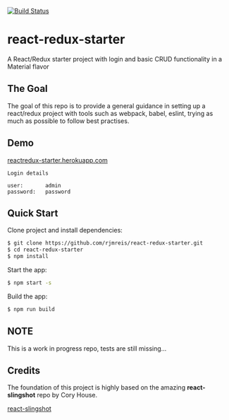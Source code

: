 [![Build Status](https://secure.travis-ci.org/rjmreis/react-redux-starter.svg)](http://travis-ci.org/rjmreis/react-redux-starter)

# react-redux-starter
A React/Redux starter project with login and basic CRUD functionality in a Material flavor

## The Goal
The goal of this repo is to provide a general guidance in setting up a react/redux project with tools such as webpack, babel, eslint, trying as much as possible to follow best practises.

## Demo

[reactredux-starter.herokuapp.com](https://reactredux-starter.herokuapp.com/)

```
Login details

user:       admin
password:   password
```

## Quick Start

Clone project and install dependencies:
```bash
$ git clone https://github.com/rjmreis/react-redux-starter.git
$ cd react-redux-starter
$ npm install
```

Start the app:
```bash
$ npm start -s
```

Build the app:
```bash
$ npm run build
```

## NOTE
This is a work in progress repo, tests are still missing...

## Credits
The foundation of this project is highly based on the amazing **react-slingshot** repo by Cory House.
 
[react-slingshot](https://github.com/coryhouse/react-slingshot)
